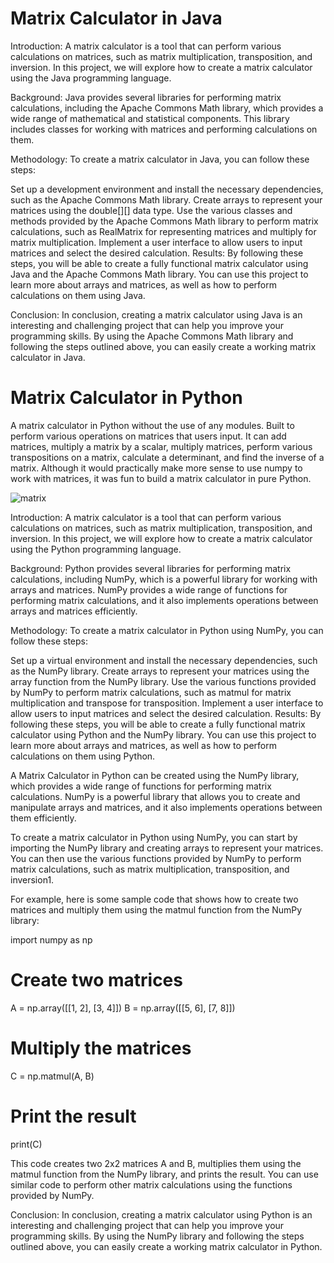 # Matrix Calculator in Java

Introduction: A matrix calculator is a tool that can perform various calculations on matrices, such as matrix multiplication, transposition, and inversion. In this project, we will explore how to create a matrix calculator using the Java programming language.

Background: Java provides several libraries for performing matrix calculations, including the Apache Commons Math library, which provides a wide range of mathematical and statistical components. This library includes classes for working with matrices and performing calculations on them.

Methodology: To create a matrix calculator in Java, you can follow these steps:

Set up a development environment and install the necessary dependencies, such as the Apache Commons Math library.
Create arrays to represent your matrices using the double[][] data type.
Use the various classes and methods provided by the Apache Commons Math library to perform matrix calculations, such as RealMatrix for representing matrices and multiply for matrix multiplication.
Implement a user interface to allow users to input matrices and select the desired calculation.
Results: By following these steps, you will be able to create a fully functional matrix calculator using Java and the Apache Commons Math library. You can use this project to learn more about arrays and matrices, as well as how to perform calculations on them using Java.

Conclusion: In conclusion, creating a matrix calculator using Java is an interesting and challenging project that can help you improve your programming skills. By using the Apache Commons Math library and following the steps outlined above, you can easily create a working matrix calculator in Java.


# Matrix Calculator in Python

A matrix calculator in Python without the use of any modules. Built to perform various operations on matrices that users input. It can add matrices, multiply a matrix by a scalar, multiply matrices, perform various transpositions on a matrix, calculate a determinant, and find the inverse of a matrix. Although it would practically make more sense to use numpy to work with matrices, it was fun to build a matrix calculator in pure Python.

![matrix](https://github.com/eriksensousa/Matrix-Calculator-pjkt/assets/126014537/ee35c695-7c3b-4c6e-9667-512ebd184255)


Introduction: A matrix calculator is a tool that can perform various calculations on matrices, such as matrix multiplication, transposition, and inversion. In this project, we will explore how to create a matrix calculator using the Python programming language.

Background: Python provides several libraries for performing matrix calculations, including NumPy, which is a powerful library for working with arrays and matrices. NumPy provides a wide range of functions for performing matrix calculations, and it also implements operations between arrays and matrices efficiently.

Methodology: To create a matrix calculator in Python using NumPy, you can follow these steps:

Set up a virtual environment and install the necessary dependencies, such as the NumPy library.
Create arrays to represent your matrices using the array function from the NumPy library.
Use the various functions provided by NumPy to perform matrix calculations, such as matmul for matrix multiplication and transpose for transposition.
Implement a user interface to allow users to input matrices and select the desired calculation.
Results: By following these steps, you will be able to create a fully functional matrix calculator using Python and the NumPy library. You can use this project to learn more about arrays and matrices, as well as how to perform calculations on them using Python.

A Matrix Calculator in Python can be created using the NumPy library, which provides a wide range of functions for performing matrix calculations.
NumPy is a powerful library that allows you to create and manipulate arrays and matrices, and it also implements operations between them efficiently.

To create a matrix calculator in Python using NumPy, you can start by importing the NumPy library and creating arrays to represent your matrices. You can then use the various functions provided by NumPy to perform matrix calculations, such as matrix multiplication, transposition, and inversion1.

For example, here is some sample code that shows how to create two matrices and multiply them using the matmul function from the NumPy library:

import numpy as np

# Create two matrices
A = np.array([[1, 2], [3, 4]])
B = np.array([[5, 6], [7, 8]])

# Multiply the matrices
C = np.matmul(A, B)

# Print the result
print(C)



This code creates two 2x2 matrices A and B, multiplies them using the matmul function from the NumPy library, and prints the result. You can use similar code to perform other matrix calculations using the functions provided by NumPy.



Conclusion: In conclusion, creating a matrix calculator using Python is an interesting and challenging project that can help you improve your programming skills. By using the NumPy library and following the steps outlined above, you can easily create a working matrix calculator in Python.
